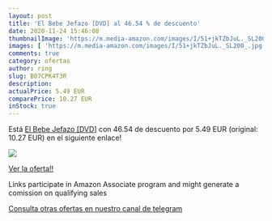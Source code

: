 ```yaml
---
layout: post
title: 'El Bebe Jefazo [DVD] al 46.54 % de descuento'
date: 2020-11-24 15:46:08
thumbnailImage: 'https://m.media-amazon.com/images/I/51+jkTZbJuL._SL200_.jpg'
images: [ 'https://m.media-amazon.com/images/I/51+jkTZbJuL._SL200_.jpg' ]
comments: true
category: ofertas
author: ring
slug: B07CPK4T3R
description:
actualPrice: 5.49 EUR
comparePrice: 10.27 EUR
inStock: true
---
```


Está [El Bebe Jefazo [DVD]](https://www.amazon.es/dp/B07CPK4T3R/?tag=redken-21) con 46.54 de descuento por 5.49 EUR (original: 10.27 EUR) en el siguiente enlace!

[![](https://m.media-amazon.com/images/I/51+jkTZbJuL._SL200_.jpg)](https://www.amazon.es/dp/B07CPK4T3R/?tag=redken-21)

[Ver la oferta!!](https://www.amazon.es/dp/B07CPK4T3R/?tag=redken-21)

Links participate in Amazon Associate program and might generate a comission on qualifying sales

[Consulta otras ofertas en nuestro canal de telegram](https://t.me/s/ofertas25)
